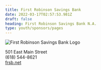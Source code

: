 ```yaml
---
title: First Robinson Savings Bank
date: 2022-03-17T02:57:53.981Z
draft: false
heading: First Robinson Savings Bank N.A.
type: youth/sponsors/pages
---
```

![First Robinson Savings Bank Logo](https://res.cloudinary.com/robinson-soccer/image/upload/v1647439070/Youth/Sponsors/first_robinson_savings_bank_m3jxcs.png)

501 East Main Street\
(618) 544-8621\
[frsb.net](https://www.frsb.net/)